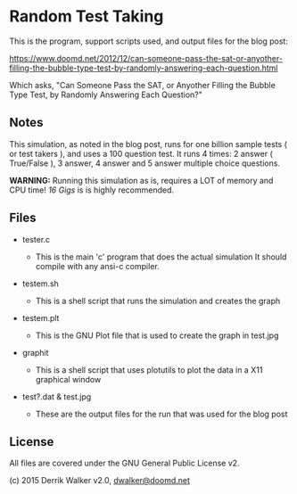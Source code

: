 # Random Test Taking 

This is the program, support scripts used, and output files for the blog post:

https://www.doomd.net/2012/12/can-someone-pass-the-sat-or-anyother-filling-the-bubble-type-test-by-randomly-answering-each-question.html 

Which asks, "Can Someone Pass the SAT, or Anyother Filling the Bubble Type 
Test, by Randomly Answering Each Question?"

## Notes

This simulation, as noted in the blog post, runs for one billion sample tests 
( or test takers ), and uses a 100 question test. It runs 4 times: 2 answer (
True/False ), 3 answer, 4 answer and 5 answer multiple choice questions.  

**WARNING:** Running this simulation as is, requires a LOT of memory and CPU time!  _16 Gigs_ is is highly recommended. 

## Files 

- tester.c
	- This is the main 'c' program that does the actual simulation 
          It should compile with any ansi-c compiler. 

- testem.sh
	- This is a shell script that runs the simulation and creates the graph

- testem.plt
	- This is the GNU Plot file that is used to create the graph in test.jpg

- graphit
	- This is a shell script that uses plotutils to plot the data in a X11
	graphical window

- test?.dat & test.jpg
	- These are the output files for the run that was used for the blog post

## License 

All files are covered under the GNU General Public License v2.

(c) 2015 Derrik Walker v2.0, dwalker@doomd.net 
